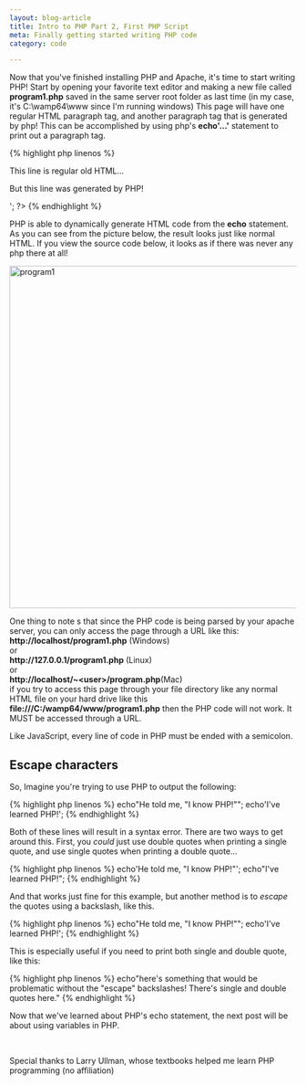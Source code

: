 ```yaml
---
layout: blog-article
title: Intro to PHP Part 2, First PHP Script
meta: Finally getting started writing PHP code
category: code

---
```


<p>Now that you've finished installing PHP and Apache, it's time to start writing PHP! Start by opening your favorite text editor and making a new file called <strong>program1.php</strong> saved in the same server root folder as last time (in my case, it's C:\wamp64\www since I'm running windows) This page will have one regular HTML paragraph tag, and another paragraph tag that is generated by php! This can be accomplished by using php's <strong>echo'...'</strong> statement to print out a paragraph tag. 

{% highlight php linenos %}
<!doctype html>
<html lang="en">
  <head>
    <meta charset="utf8">
    <title>PHP Program 1</title>
  </head>
  <body>
    <p>This line is regular old HTML...</p>
    <?php
      echo'<p>But this line was generated by PHP!</p>';
    ?>
  </body>
</html>
{% endhighlight %}

<p>PHP is able to dynamically generate HTML code from the <strong>echo</strong> statement. As you can see from the picture below, the result looks just like normal HTML. If you view the source code below, it looks as if there was never any php there at all! 
</p>

<a href="https://c7.staticflickr.com/1/257/31756713710_9d3efdc971_z.jpg" title="program1" data-lity> <img src="https://farm5.staticflickr.com/4650/26046898288_25e835a788_z.jpg" width="600" alt="program1">
</a>

<p>One thing to note s that since the PHP code is being parsed by your apache server, you can only access the page through a URL like this:
<br>
<strong>http://localhost/program1.php</strong> (Windows) 
<br>or <br>
<strong>http://127.0.0.1/program1.php</strong> (Linux)
<br>or<br>
<strong>http://localhost/~&lt;user&gt;/program.php</strong>(Mac) 
<br>
if you try to access this page through your file directory like any normal HTML file on your hard drive like this <strong>file:///C:/wamp64/www/program1.php</strong> then the PHP code will not work. It MUST be accessed through a URL.</p>

<p>Like JavaScript, every line of code in PHP must be ended with a semicolon. </p>

<h2>Escape characters</h2>
<p>So, Imagine you're trying to use PHP to output the following:</p>

{% highlight php linenos %}
echo"He told me, "I know PHP!"";
echo'I've learned PHP!';
{% endhighlight %}

<p>Both of these lines will result in a syntax error. There are two ways to get around this. First, you <em>could</em> just use double quotes when printing a single quote, and use single quotes when printing a double quote...</p>

{% highlight php linenos %}
echo'He told me, "I know PHP!"';
echo"I've learned PHP!";
{% endhighlight %}

<p>And that works just fine for this example, but another method is to <em>escape</em> the quotes using a backslash, like this.

{% highlight php linenos %}
echo"He told me, \"I know PHP!\"";
echo'I\'ve learned PHP!';
{% endhighlight %}

<p>This is especially useful if you need to print both single and double quote, like this:</p>

{% highlight php linenos %}
echo"here's something that would be problematic without the \"escape\" backslashes! There's single and double quotes here."
{% endhighlight %}

<p>Now that we've learned about PHP's echo statement, the next post will be about using variables in PHP.</p>

<br>
<p id="smallText">Special thanks to Larry Ullman, whose textbooks helped me learn PHP programming (no affiliation)</p>